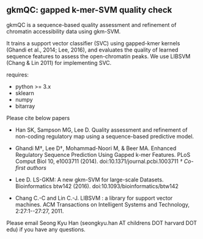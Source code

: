 ﻿## gkmQC: gapped k-mer-SVM quality check


gkmQC is a sequence-based quality assessment and refinement of
chromatin accessibility data using gkm-SVM.

It trains a support vector classifier (SVC) using gapped-kmer kernels
(Ghandi et al., 2014; Lee, 2016), and evaluates the quality of learned sequence features
to assess the open-chromatin peaks. We use LIBSVM (Chang & Lin 2011) for implementing SVC.

requires:
 - python >= 3.x
 - sklearn
 - numpy
 - bitarray

Please cite below papers

* Han SK, Sampson MG, Lee D. Quality assessment and refinement of non-coding regulatory map using a sequence-based predictive model.

* Ghandi M†, Lee D†, Mohammad-Noori M, & Beer MA. Enhanced Regulatory Sequence Prediction Using Gapped k-mer Features. PLoS Comput Biol 10, e1003711 (2014). doi:10.1371/journal.pcbi.1003711 *† Co-first authors*

* Lee D. LS-GKM: A new gkm-SVM for large-scale Datasets. Bioinformatics btw142 (2016). doi:10.1093/bioinformatics/btw142
* Chang C.-C and Lin C.-J. LIBSVM : a library for support vector machines. ACM Transactions on Intelligent Systems and Technology, 2:27:1--27:27, 2011.

Please email Seong Kyu Han (seongkyu.han AT childrens DOT harvard DOT edu) if you have any questions.

